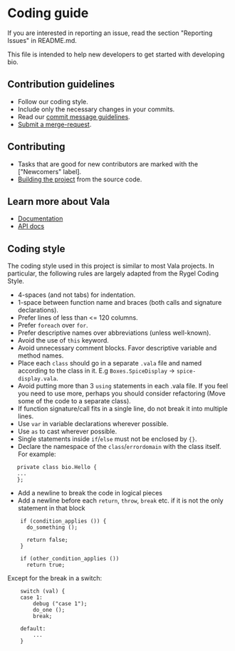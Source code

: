 # Coding guide

If you are interested in reporting an issue, read the section "Reporting Issues"
in README.md.

This file is intended to help new developers to get started with developing
bio.

## Contribution guidelines

* Follow our coding style.
* Include only the necessary changes in your commits.
* Read our [commit message guidelines](https://wiki.gnome.org/Git/CommitMessages).
* [Submit a merge-request](https://wiki.gnome.org/Newcomers/SubmitContribution).

## Contributing

 * Tasks that are good for new contributors are marked with the ["Newcomers" label].
 * [Building the project](https://wiki.gnome.org/Newcomers/BuildProject) from the source code.

## Learn more about Vala

 * [Documentation](https://wiki.gnome.org/Projects/Vala/Documentation)
 * [API docs](https://valadoc.org)

## Coding style

The coding style used in this project is similar to most Vala projects.
In particular, the following rules are largely adapted from the Rygel
Coding Style.

 * 4-spaces (and not tabs) for indentation.
 * 1-space between function name and braces (both calls and signature
   declarations).
 * Prefer lines of less than <= 120 columns.
 * Prefer `foreach` over `for`.
 * Prefer descriptive names over abbreviations (unless well-known).
 * Avoid the use of `this` keyword.
 * Avoid unnecessary comment blocks. Favor descriptive variable and method names.
 * Place each `class` should go in a separate `.vala` file and named according to
   the class in it. E.g `Boxes.SpiceDisplay` -> `spice-display.vala`.
 * Avoid putting more than 3 `using` statements in each .vala file. If
   you feel you need to use more, perhaps you should consider
   refactoring (Move some of the code to a separate class).
 * If function signature/call fits in a single line, do not break it
   into multiple lines.
 * Use `var` in variable declarations wherever possible.
 * Use `as` to cast wherever possible.
 * Single statements inside `if`/`else` must not be enclosed by `{}`.
 * Declare the namespace of the `class`/`errordomain` with the class itself.
   For example:

```vala
   private class bio.Hello {
   ...
   };
```
 * Add a newline to break the code in logical pieces
 * Add a newline before each `return`, `throw`, `break` etc. if it
   is not the only statement in that block

```vala
    if (condition_applies ()) {
      do_something ();

      return false;
    }

    if (other_condition_applies ())
      return true;
```

   Except for the break in a switch:

```vala
    switch (val) {
    case 1:
        debug ("case 1");
        do_one ();
        break;

    default:
        ...
    }
```
